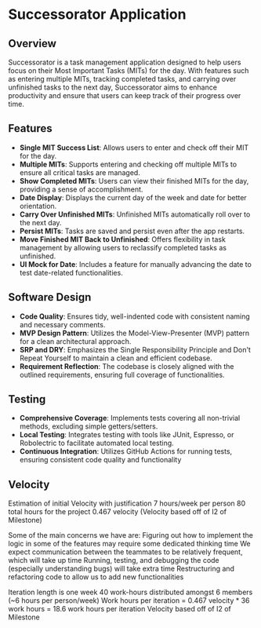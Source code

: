 # Successorator Application

## Overview
Successorator is a task management application designed to help users focus on their Most Important Tasks (MITs) for the day. With features such as entering multiple MITs, tracking completed tasks, and carrying over unfinished tasks to the next day, Successorator aims to enhance productivity and ensure that users can keep track of their progress over time.

## Features
- **Single MIT Success List**: Allows users to enter and check off their MIT for the day.
- **Multiple MITs**: Supports entering and checking off multiple MITs to ensure all critical tasks are managed.
- **Show Completed MITs**: Users can view their finished MITs for the day, providing a sense of accomplishment.
- **Date Display**: Displays the current day of the week and date for better orientation.
- **Carry Over Unfinished MITs**: Unfinished MITs automatically roll over to the next day.
- **Persist MITs**: Tasks are saved and persist even after the app restarts.
- **Move Finished MIT Back to Unfinished**: Offers flexibility in task management by allowing users to reclassify completed tasks as unfinished.
- **UI Mock for Date**: Includes a feature for manually advancing the date to test date-related functionalities.

## Software Design
- **Code Quality**: Ensures tidy, well-indented code with consistent naming and necessary comments.
- **MVP Design Pattern**: Utilizes the Model-View-Presenter (MVP) pattern for a clean architectural approach.
- **SRP and DRY**: Emphasizes the Single Responsibility Principle and Don't Repeat Yourself to maintain a clean and efficient codebase.
- **Requirement Reflection**: The codebase is closely aligned with the outlined requirements, ensuring full coverage of functionalities.

## Testing
- **Comprehensive Coverage**: Implements tests covering all non-trivial methods, excluding simple getters/setters.
- **Local Testing**: Integrates testing with tools like JUnit, Espresso, or Robolectric to facilitate automated local testing.
- **Continuous Integration**: Utilizes GitHub Actions for running tests, ensuring consistent code quality and functionality

## Velocity

Estimation of initial Velocity with justification
7 hours/week per person
80 total hours for the project
0.467 velocity (Velocity based off of I2 of Milestone)

Some of the main concerns we have are:
Figuring out how to implement the logic in some of the features may require some dedicated thinking time
We expect communication between the teammates to be relatively frequent, which will take up time
Running, testing, and debugging the code (especially understanding bugs) will take extra time
Restructuring and refactoring code to allow us to add new functionalities

Iteration length is one week
40 work-hours distributed amongst 6 members (~6 hours per person/week)
Work hours per iteration = 0.467 velocity * 36 work hours = 18.6 work hours per iteration
Velocity based off of I2 of Milestone

